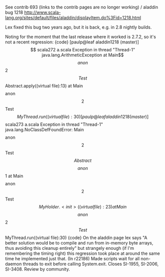 See contrib 693 (links to the contrib pages are no longer working) / aladdin bug 1218 http://www.scala-lang.org/sites/default/files/aladdin/displayItem.do%3Fid=1218.html

Lex fixed this bug two years ago, but it is back, e.g. in 2.8 nightly builds.

Noting for the moment that the last release where it worked is 2.7.2, so it's not a recent regression:
{code}
[paulp@leaf aladdin1218 (master)]$$ scala272 a.scala 
Exception in thread "Thread-1" java.lang.ArithmeticException
	at Main$$$$anon$$2$$Test$$Abstract.apply((virtual file):13)
	at Main$$$$anon$$2$$Test$$MyThread.run((virtual file):30)
[paulp@leaf aladdin1218 (master)]$$ scala273 a.scala 
Exception in thread "Thread-1" java.lang.NoClassDefFoundError: Main$$$$anon$$2$$Test$$Abstract$$$$anon$$1
	at Main$$$$anon$$2$$Test$$MyHolder.<init>((virtual file):23)
	at Main$$$$anon$$2$$Test$$MyThread.run((virtual file):30)
{code}
On the aladdin page lex says "A better solution would be to compile and run from in-memory byte arrays, thus avoiding this cleanup entirely" but strangely enough (if I'm remembering the timing right) this regression took place at around the same time he implemented just that.
(In r22186) Made scripts wait for all non-daemon threads to exit before calling
System.exit.  Closes SI-1955, SI-2006, SI-3408.  Review by community.
